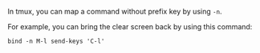 In tmux, you can map a command without prefix key by using ```-n```.

For example, you can bring the clear screen back by using this command:

```bind -n M-l send-keys 'C-l'```
